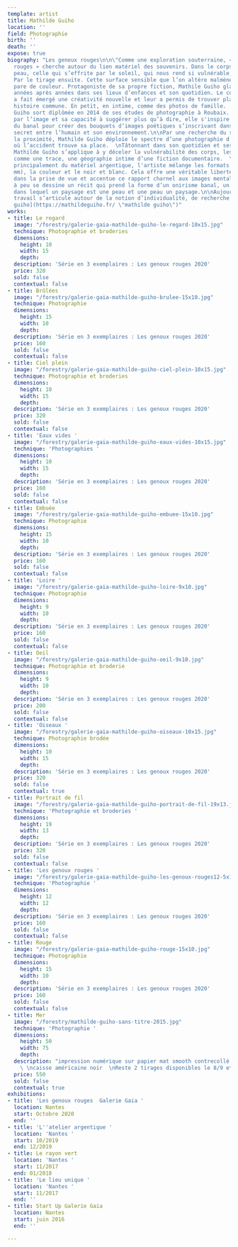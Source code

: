 ```yaml
---
template: artist
title: Mathilde Guiho
location: ''
field: Photographie
birth: ''
death: ''
expose: true
biography: "Les genoux rouges\n\n\"Comme une exploration souterraine, « Les genoux
  rouges » cherche autour du lien matériel des souvenirs. Dans le corps d’abord. La
  peau, celle qui s’effrite par le soleil, qui nous rend si vulnérable, si fragile.
  Par le tirage ensuite. Cette surface sensible que l’on altère malmène, gratte, brode,
  pare de couleur. Protagoniste de sa propre fiction, Mathile Guiho glane ses images
  années après années dans ses lieux d’enfances et son quotidien. Le confinement en
  a fait émergé une créativité nouvelle et leur a permis de trouver place dans une
  histoire commune. En petit, en intime, comme des photos de famille.  \n________________________________________________________________________\n\nMathilde
  Guiho sort diplômée en 2014 de ses études de photographie à Roubaix.  \nAttirée
  par l’image et sa capacité à suggérer plus qu’à dire, elle s'inspire du quotidien,
  du banal pour créer des bouquets d’images poétiques s’inscrivant dans un rapport
  secret entre l’humain et son environnement.\n\nPar une recherche du sensible dans
  la proximité, Mathilde Guiho déploie le spectre d’une photographie d’apparence vernaculaire
  où l’accident trouve sa place.  \nTâtonnant dans son quotidien et ses souvenirs,
  Mathilde Guiho s’applique à y déceler la vulnérabilité des corps, les mystères intérieurs
  comme une trace, une géographie intime d’une fiction documentaire.  \nUtilisant
  principalement du matériel argentique, l'artiste mélange les formats (carré et 135
  mm), la couleur et le noir et blanc. Cela offre une véritable liberté et spontanéité
  dans la prise de vue et accentue ce rapport charnel aux images mentales.\n\nPeu
  à peu se dessine un récit qui prend la forme d’un onirisme banal, un réalisme magique
  dans lequel un paysage est une peau et une peau un paysage.\n\nAujourd’hui, son
  travail s’articule autour de la notion d’individualité, de recherche autour du souvenirs.\n\n[mathilde
  guiho](https://mathildeguiho.fr/ \"mathilde guiho\")"
works:
- title: Le regard
  image: "/forestry/galerie-gaia-mathilde-guiho-le-regard-10x15.jpg"
  technique: Photographie et broderies
  dimensions:
    height: 10
    width: 15
    depth: 
  description: 'Série en 3 exemplaires : Les genoux rouges 2020'
  price: 320
  sold: false
  contextual: false
- title: Brûlées
  image: "/forestry/galerie-gaia-mathilde-guiho-brulee-15x10.jpg"
  technique: Photographie
  dimensions:
    height: 15
    width: 10
    depth: 
  description: 'Série en 3 exemplaires : Les genoux rouges 2020'
  price: 160
  sold: false
  contextual: false
- title: Ciel plein
  image: "/forestry/galerie-gaia-mathilde-guiho-ciel-plein-10x15.jpg"
  technique: Photographie et broderies
  dimensions:
    height: 10
    width: 15
    depth: 
  description: 'Série en 3 exemplaires : Les genoux rouges 2020'
  price: 320
  sold: false
  contextual: false
- title: 'Eaux vides '
  image: "/forestry/galerie-gaia-mathilde-guiho-eaux-vides-10x15.jpg"
  technique: 'Photographies '
  dimensions:
    height: 10
    width: 15
    depth: 
  description: 'Série en 3 exemplaires : Les genoux rouges 2020'
  price: 160
  sold: false
  contextual: false
- title: Embuée
  image: "/forestry/galerie-gaia-mathilde-guiho-embuee-15x10.jpg"
  technique: Photographie
  dimensions:
    height: 15
    width: 10
    depth: 
  description: 'Série en 3 exemplaires : Les genoux rouges 2020'
  price: 160
  sold: false
  contextual: false
- title: 'Loire '
  image: "/forestry/galerie-gaia-mathilde-guiho-loire-9x10.jpg"
  technique: Photographie
  dimensions:
    height: 9
    width: 10
    depth: 
  description: 'Série en 3 exemplaires : Les genoux rouges 2020'
  price: 160
  sold: false
  contextual: false
- title: Oeil
  image: "/forestry/galerie-gaia-mathilde-guiho-oeil-9x10.jpg"
  technique: Photographie et broderie
  dimensions:
    height: 9
    width: 10
    depth: 
  description: 'Série en 3 exemplaires : Les genoux rouges 2020'
  price: 200
  sold: false
  contextual: false
- title: 'Oiseaux '
  image: "/forestry/galerie-gaia-mathilde-guiho-oiseaux-10x15.jpg"
  technique: Photographie brodée
  dimensions:
    height: 10
    width: 15
    depth: 
  description: 'Série en 3 exemplaires : Les genoux rouges 2020'
  price: 320
  sold: false
  contextual: true
- title: Portrait de fil
  image: "/forestry/galerie-gaia-mathilde-guiho-portrait-de-fil-19x13.jpg"
  technique: 'Photographie et broderies '
  dimensions:
    height: 19
    width: 13
    depth: 
  description: 'Série en 3 exemplaires : Les genoux rouges 2020'
  price: 320
  sold: false
  contextual: false
- title: 'Les genoux rouges '
  image: "/forestry/galerie-gaia-mathilde-guiho-les-genoux-rouges12-5x12-5.jpg"
  technique: 'Photographie '
  dimensions:
    height: 12
    width: 12
    depth: 
  description: 'Série en 3 exemplaires : Les genoux rouges 2020'
  price: 160
  sold: false
  contextual: false
- title: Rouge
  image: "/forestry/galerie-gaia-mathilde-guiho-rouge-15x10.jpg"
  technique: Photographie
  dimensions:
    height: 15
    width: 10
    depth: 
  description: 'Série en 3 exemplaires : Les genoux rouges 2020'
  price: 160
  sold: false
  contextual: false
- title: Mer
  image: "/forestry/mathilde-guiho-sans-titre-2015.jpg"
  technique: 'Photographie '
  dimensions:
    height: 50
    width: 75
    depth: 
  description: "impression numérique sur papier mat smooth contrecollé sur dibond
    \ \ncaisse américaine noir  \nReste 2 tirages disponibles le 8/9 et 9/9"
  price: 550
  sold: false
  contextual: true
exhibitions:
- title: 'Les genoux rouges  Galerie Gaia '
  location: Nantes
  start: Octobre 2020
  end: ''
- title: 'L''atelier argentique '
  location: 'Nantes '
  start: 10/2019
  end: 12/2019
- title: Le rayon vert
  location: 'Nantes '
  start: 11/2017
  end: 01/2018
- title: 'Le lieu unique '
  location: 'Nantes '
  start: 11/2017
  end: ''
- title: Start Up Galerie Gaia
  location: Nantes
  start: juin 2016
  end: ''

---
```

